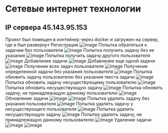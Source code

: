 # Сетевые интернет технологии
## IP сервера 45.143.95.153
Проект был помещен в контейнер через docker и загружен на сервер, где и был развернут
Регистрация
![image](https://user-images.githubusercontent.com/38848075/175436019-5c8bcb1a-59e0-4420-ae68-d4f1e7cf4a39.png)
Попытка обратиться к задачам без пользователя
![image](https://user-images.githubusercontent.com/38848075/175436035-4d90b84e-ad38-4558-a43b-c5c0bb902c7a.png)
Попытка получить задачу без ее указания
![image](https://user-images.githubusercontent.com/38848075/175436062-133305ca-49d0-46e7-9acb-c35ed4105311.png)
Попытка получить задачу другого пользователя
![image](https://user-images.githubusercontent.com/38848075/175436079-eb6a67da-3e77-4353-801f-af6595917007.png)
Добавление задачи
![image](https://user-images.githubusercontent.com/38848075/175436089-64d0623e-f60e-4cce-bcf4-01262993d1ce.png)
Добавление еще одной задачи
![image](https://user-images.githubusercontent.com/38848075/175436230-5608081b-a073-4501-8aef-03364033e8ba.png)
Получение всех задач пользователя
![image](https://user-images.githubusercontent.com/38848075/175436278-de6465f6-092d-4f53-b9fa-8ea3c615b1f4.png)
Получение определенной задачи без указания пользователя
![image](https://user-images.githubusercontent.com/38848075/175436322-7d42c7fe-ed41-4ceb-81aa-6739f1ccd04c.png)
Попытка обновить задачу пользователю без указания текста задачи
![image](https://user-images.githubusercontent.com/38848075/175436365-5c3c84be-7175-4970-8049-79a4fea68f39.png)
Попытка обновить задачу несуществующему пользователю
![image](https://user-images.githubusercontent.com/38848075/175436390-4e5a259a-b8bf-456c-997f-bc13778e7ee8.png)
Попытка обновить несуществующую задачу
![image](https://user-images.githubusercontent.com/38848075/175436457-dd23fb3f-0a50-49ba-91b8-387a8bf2ca67.png)
Попытка обновить задачу, не принадлежащую данному пользователю
![image](https://user-images.githubusercontent.com/38848075/175436530-17f4d99a-fdaa-4168-af0d-904f44561f40.png)
Обновление задачи
![image](https://user-images.githubusercontent.com/38848075/175436556-98710bd6-c259-4fe7-8c38-39cb4d3905b9.png)
![image](https://user-images.githubusercontent.com/38848075/175436570-db495194-5f67-47ba-865e-249ee7c788f0.png)
Попытка удалить задачу без указания пользователя
![image](https://user-images.githubusercontent.com/38848075/175436623-e340d980-a13b-448f-8056-49dc9fa1cd2b.png)
Попытка удалить задачу у несуществующего пользователя
![image](https://user-images.githubusercontent.com/38848075/175436657-de4ffe41-8ed1-4e96-9de5-fda38aa058de.png)
Попытка удалить несуществующую задачу
![image](https://user-images.githubusercontent.com/38848075/175436688-91aff50e-110f-42cf-b91f-dfd270f1decd.png)
Попытка удалить задачу, не принадлежащую данному пользователю
![image](https://user-images.githubusercontent.com/38848075/175436731-ddbb1f31-a52f-4ac0-a9dc-fad3700df115.png)
Удаление задачи
![image](https://user-images.githubusercontent.com/38848075/175436754-f10ea8c2-6b85-4d6c-bb7a-a28b79801d02.png)
![image](https://user-images.githubusercontent.com/38848075/175436760-7291791d-d1ac-4bb9-baec-2d7738d30b71.png)
